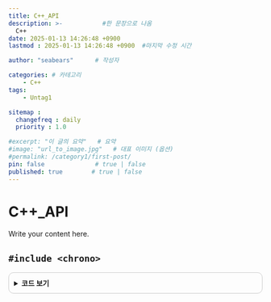 ```yaml
---
title: C++_API
description: >-           #한 문장으로 나옴
  C++
date: 2025-01-13 14:26:48 +0900
lastmod : 2025-01-13 14:26:48 +0900  #마지막 수정 시간

author: "seabears"      # 작성자

categories: # 카테고리
    - C++
tags: 
    - Untag1

sitemap :
  changefreq : daily
  priority : 1.0

#excerpt: "이 글의 요약"   # 요약
#image: "url_to_image.jpg"   # 대표 이미지 (옵션)
#permalink: /category1/first-post/
pin: false              # true | false
published: true        # true | false
---
```



# C++_API
Write your content here.

## `#include <chrono>`


<details style="border: 1px solid #ccc; border-radius: 10px; padding: 10px;">
    <summary style="font-weight: bold; cursor: pointer;">코드 보기</summary>
    <div markdown="1" style="margin-top: 10px;">

```cpp
#include <iostream>
#include <thread>
#include <chrono>

using namespace std;

int main() {
	std::chrono::hours			h(12);	// 4byte
	std::chrono::minutes		m(34);	// 4byte
	std::chrono::seconds		s1(56);	// 8byte
	std::chrono::milliseconds	s2(11);	// 8byte
	std::chrono::nanoseconds	s3(22);	// 8byte

	std::cout << h.count() << " h" << std::endl;
	std::cout << m.count() << " m" << std::endl;
	std::cout << s1.count() << " sec" << std::endl;
	std::cout << s2.count() << " ms" << std::endl;
	std::cout << s3.count() << " ns" << std::endl;

	cout << sizeof(h) << endl;
	cout << sizeof(m) << endl;
	cout << sizeof(s1) << endl;
	cout << sizeof(s2) << endl;
	cout << sizeof(s3) << endl;

	return 0;
}
```
</div>
</details>



<br>

